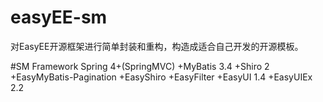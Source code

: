 # easyEE-sm

对EasyEE开源框架进行简单封装和重构，构造成适合自己开发的开源模板。

#SM Framework
Spring 4+(SpringMVC)
+MyBatis 3.4
+Shiro 2
+EasyMyBatis-Pagination
+EasyShiro
+EasyFilter
+EasyUI 1.4
+EasyUIEx 2.2
